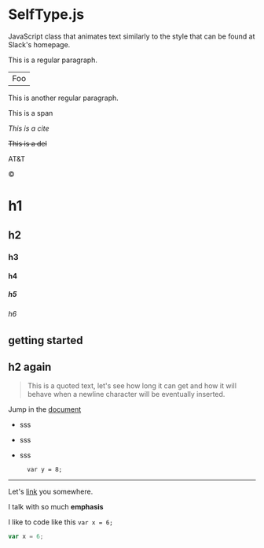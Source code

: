 # SelfType.js
JavaScript class that animates text similarly to the style that can be found at Slack's homepage.

This is a regular paragraph.

<table>
	<tr>
		<td>Foo</td>
	</tr>
</table>

This is another regular paragraph.

<span>This is a span</span>

<cite>This is a cite</cite>

<del>This is a del</del>

AT&T

&copy;

# h1

## h2

### h3

#### h4

##### h5

###### h6

## getting started

h2 again
---

> This is a quoted text, let's see how long it can get and how it will behave when a newline character will be eventually inserted.

Jump in the [document](#getting-started)

- sss
- sss
- sss

		var y = 8;

---

Let's [link](http://www.google.com 'Test') you somewhere.

I talk with so much **emphasis**

I like to code like this `var x = 6;`

```javascript
var x = 6;
```